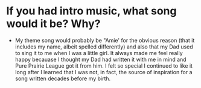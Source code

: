 # If you had intro music, what song would it be? Why?

  * My theme song would probably be "Amie' for the obvious reason (that it includes my name, albeit spelled differently) and also that my Dad used to sing it to me when I was a little girl. It always made me feel really happy becauase I thought my Dad had written it with me in mind and Pure Prairie League got it from him. I felt so special I continued to like it long after I learned that I was not, in fact, the source of inspiration for a song written decades before my birth.